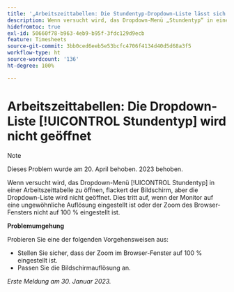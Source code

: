```yaml
---
title: '„Arbeitszeittabellen: Die Stundentyp-Dropdown-Liste lässt sich nicht öffnen“'
description: Wenn versucht wird, das Dropdown-Menü „Stundentyp“ in einer Arbeitszeittabelle zu öffnen, flackert der Bildschirm, aber die Dropdown-Liste wird nicht geöffnet. Dies tritt auf, wenn der Monitor auf eine unübliche Auflösung oder der Zoom des Browser-Fensters nicht auf 100 % eingestellt ist.
hidefromtoc: true
exl-id: 50660f78-b963-4eb9-b95f-3fdc129d9ecb
feature: Timesheets
source-git-commit: 3bb0ced6eeb5e53bcfc4706f4134d40d5d68a3f5
workflow-type: ht
source-wordcount: '136'
ht-degree: 100%

---
```


# Arbeitszeittabellen: Die Dropdown-Liste [!UICONTROL Stundentyp] wird nicht geöffnet

>[!NOTE]
>
>Dieses Problem wurde am 20. April behoben. 2023 behoben.

Wenn versucht wird, das Dropdown-Menü [!UICONTROL Stundentyp] in einer Arbeitszeittabelle zu öffnen, flackert der Bildschirm, aber die Dropdown-Liste wird nicht geöffnet. Dies tritt auf, wenn der Monitor auf eine ungewöhnliche Auflösung eingestellt ist oder der Zoom des Browser-Fensters nicht auf 100 % eingestellt ist.

**Problemumgehung**

Probieren Sie eine der folgenden Vorgehensweisen aus:

* Stellen Sie sicher, dass der Zoom im Browser-Fenster auf 100 % eingestellt ist.
* Passen Sie die Bildschirmauflösung an.

_Erste Meldung am 30. Januar 2023._

